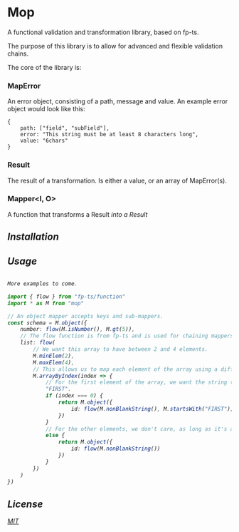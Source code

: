 # Mop

A functional validation and transformation library, based on fp-ts.

The purpose of this library is to allow for advanced and flexible validation chains.

The core of the library is:

### MapError

An error object, consisting of a path, message and value. An example error object would look like this:

```
{
    path: ["field", "subField"],
    error: "This string must be at least 8 characters long",
    value: "6chars"
}
```

### Result<T>

The result of a transformation. Is either a value, or an array of MapError(s).

### Mapper<I, O>

A function that transforms a Result<I> into a Result<O>

## Installation

## Usage

```typescript

More examples to come.

import { flow } from "fp-ts/function"
import * as M from "mop"

// An object mapper accepts keys and sub-mappers.
const schema = M.object({
    number: flow(M.isNumber(), M.gt(5)),
    // The flow function is from fp-ts and is used for chaining mappers.
    list: flow(
        // We want this array to have between 2 and 4 elements.
        M.minElem(2),
        M.maxElem(4),
        // This allows us to map each element of the array using a different mapper based on the index.
        M.arrayByIndex(index => {
            // For the first element of the array, we want the string to start with 
            "FIRST".
            if (index === 0) {
                return M.object({
                    id: flow(M.nonBlankString(), M.startsWith("FIRST"))
                })
            }
            // For the other elements, we don't care, as long as it's a non-blank string.
            else {
                return M.object({
                    id: flow(M.nonBlankString())
                })
            }
        })
    )
})

```

## License

[MIT](https://choosealicense.com/licenses/mit/)
